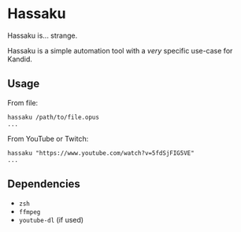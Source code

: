 # Hassaku
Hassaku is... strange.

Hassaku is a simple automation tool with a *very* specific use-case for Kandid.


## Usage

From file:
```console
hassaku /path/to/file.opus
...
```

From YouTube or Twitch:
```console
hassaku "https://www.youtube.com/watch?v=5fdSjFIG5VE"
...
```

## Dependencies
 * `zsh`
 * `ffmpeg`
 * `youtube-dl` (if used)
